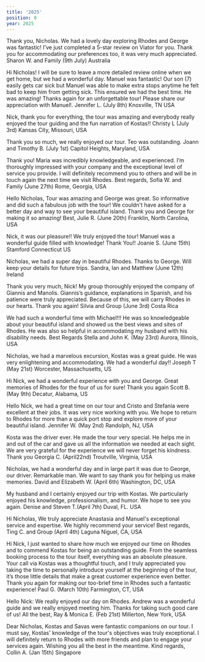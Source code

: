 ```yaml
---
title: '2025'
position: 0
year: 2025
---
```


Thank you, Nicholas. We had a lovely day exploring Rhodes and George was fantastic! I’ve just completed a 5-star review on Viator for you. Thank you for accommodating our preferences too, it was very much appreciated.  Sharon W. and Family (9th July) Australia 

Hi Nicholas! I will be sure to leave a more detailed review online when we get home, but we had a wonderful day. Manuel was fantastic! Our son (7) easily gets car sick but Manuel was able to make extra stops anytime he felt bad to keep him from getting sick. This ensured we had the best time. He was amazing! Thanks again for an unforgettable tour! Please share our appreciation with Manuel!.  Jennifer L. (July 8th)  Knoxville, TN USA

Nick, thank you for everything, the tour was amazing and everybody really enjoyed the tour guiding and the fun narration of Kostas!!  Christy L (July 3rd) Kansas City, Missouri, USA 

Thank you so much, we really enjoyed our tour. Teo was outstanding.  Joann and Timothy B. (July 1st) Capitol Heights, Maryland, USA

Thank you! Maria was incredibly knowledgeable, and experienced. I’m thoroughly impressed with your company and the exceptional level of service you provide. I will definitely recommend you to others and will be in touch again the next time we visit Rhodes.  Best regards, Sofia W. and Family (June 27th) Rome, Georgia, USA

Hello Nicholas, Tour was amazing and George was great. So informative and did such a fabulous job with the tour! We couldn't have asked for a better day and way to see your beautiful island. Thank you and George for making it so amazing! Best, Julie R. (June 20th) Franklin, North Carolina, USA

Nick, it was our pleasure!! We truly enjoyed the tour!  Manuel was a wonderful guide filled with knowledge! Thank You!! Joanie S. (June 15th) Stamford Connecticut US

Nicholas, we had a super day in beautiful Rhodes. Thanks to George. Will keep your details for future trips. Sandra, Ian and Matthew (June 12th) Ireland 

Thank you very much, Nick!  My group thoroughly enjoyed the company of Giannis and Manolis. Giannis’s guidance, explanations in Spanish, and his patience were truly appreciated. Because of this, we will carry Rhodes in our hearts. Thank you again! Silvia and Group (June 3rd) Costa Rica

We had such a wonderful time with Michael!!! He was so knowledgeable about your beautiful island and showed us the best views and sites of Rhodes. He was also so helpful in accommodating my husband with his disability needs.  Best Regards Stella and John K. (May 23rd) Aurora, Illinois, USA

Nicholas, we had a marvelous excursion, Kostas was a great guide. He was very enlightening and accommodating. We had a wonderful day!!  Joseph T (May 21st) Worcester, Massachusetts, US

Hi Nick, we had a wonderful experience with you and George. Great memories of Rhodes for the four of us for sure!  Thank you again Scott B. (May 9th) Decatur, Alabama, US  

Hello Nick, we had a great time on our tour and Cristo and Stefania were excellent at their jobs.  It was very nice working with you. We hope to return to Rhodes for more than a quick port stop and explore more of your beautiful island. Jennifer W. (May 2nd) Randolph, NJ, USA

Kosta was the driver ever.  He made the tour very special.  He helps me in and out of the car and gave us all the information we needed at each sight.  We are very grateful for the experience we will never forget his kindness.  Thank you Georgia C. (April22nd) Troutville, Virginia, USA

Nicholas, we had a wonderful day and in large part it was due to George, our driver. Remarkable man.  We want to say thank you for helping us make memories.  David and Elizabeth W. (April 6th)  Washington, DC, USA

My husband and I certainly enjoyed our trip with Kostas. We particularly enjoyed his knowledge, professionalism, and humor. We hope to see you again. Denise and Steven T.(April 7th) Duval, FL. USA 

Hi Nicholas, We truly appreciate Anastasia and Manuel's exceptional service and expertise. We highly recommend your service! Best regards,
Ting C. and Group (April 4th) Laguna Niguel, CA, USA

Hi Nick, I just wanted to share how much we enjoyed our time on Rhodes and to commend Kostas for being an outstanding guide. From the seamless booking process to the tour itself, everything was an absolute pleasure. Your call via Kostas was a thoughtful touch, and I truly appreciated you taking the time to personally introduce yourself at the beginning of the tour, it’s those little details that make a great customer experience even better.  Thank you again for making our too-brief time in Rhodes such a fantastic experience! Paul G. (March 10th) Farmington, CT, USA 

Hello Nick:  We really enjoyed our day on Rhodes.  Andrew was a wonderful guide and we really enjoyed meeting him.  Thanks for taking such good care of us! All the best, Ray & Monica E. (Feb 21st)  Millerton, New York, USA

Dear Nicholas, Kostas and Savas were fantastic companions on our tour. I must say, Kostas' knowledge of the tour's objectives was truly exceptional. I will definitely return to Rhodes with more friends and plan to engage your services again. Wishing you all the best in the meantime. Kind regards, Collin A. (Jan 15th) Singapore